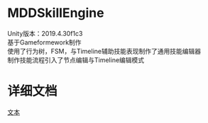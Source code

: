# MDDSkillEngine
Unity版本：2019.4.30f1c3  
基于Gameformework制作  
使用了行为树，FSM，与Timeline辅助技能表现制作了通用技能编辑器  
制作技能流程引入了节点编辑与Timeline编辑模式  
# 详细文档
[文本](URL地址)
